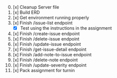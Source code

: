 0. [x] Cleanup Server file
1. [x] Build ERD
2. [x] Get environment running properly
3. [x] Finish /issue-list endpoint
   - [x] Test using the instructions in the assignment
4. [x] Finish /create-issue endpoint
5. [x] Finish /delete-issue endpoint
6. [x] Finish /update-issue endpoint
7. [x] Finish /get-issue-detail endpoint
8. [x] Finish /add-note-to-issue endpoint
9.  [x] Finish /delete-note endpoint
10. [x] Finish /update-severity endpoint
11. [x] Pack assignment for turnin